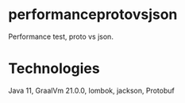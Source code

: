 # performanceprotovsjson
Performance test, proto vs json.

# Technologies

Java 11, 
GraalVm 21.0.0,
lombok,
jackson,
Protobuf

